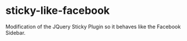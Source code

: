 sticky-like-facebook
====================

Modification of the JQuery Sticky Plugin so it behaves like the Facebook Sidebar.
